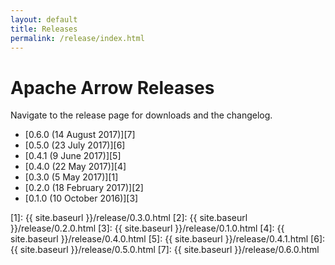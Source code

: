 ```yaml
---
layout: default
title: Releases
permalink: /release/index.html
---
```

<!--
{% comment %}
Licensed to the Apache Software Foundation (ASF) under one or more
contributor license agreements.  See the NOTICE file distributed with
this work for additional information regarding copyright ownership.
The ASF licenses this file to you under the Apache License, Version 2.0
(the "License"); you may not use this file except in compliance with
the License.  You may obtain a copy of the License at

http://www.apache.org/licenses/LICENSE-2.0

Unless required by applicable law or agreed to in writing, software
distributed under the License is distributed on an "AS IS" BASIS,
WITHOUT WARRANTIES OR CONDITIONS OF ANY KIND, either express or implied.
See the License for the specific language governing permissions and
limitations under the License.
{% endcomment %}
-->

# Apache Arrow Releases

Navigate to the release page for downloads and the changelog.

* [0.6.0 (14 August 2017)][7]
* [0.5.0 (23 July 2017)][6]
* [0.4.1 (9 June 2017)][5]
* [0.4.0 (22 May 2017)][4]
* [0.3.0 (5 May 2017)][1]
* [0.2.0 (18 February 2017)][2]
* [0.1.0 (10 October 2016)][3]

[1]: {{ site.baseurl }}/release/0.3.0.html
[2]: {{ site.baseurl }}/release/0.2.0.html
[3]: {{ site.baseurl }}/release/0.1.0.html
[4]: {{ site.baseurl }}/release/0.4.0.html
[5]: {{ site.baseurl }}/release/0.4.1.html
[6]: {{ site.baseurl }}/release/0.5.0.html
[7]: {{ site.baseurl }}/release/0.6.0.html
